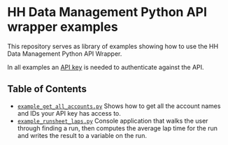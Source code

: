 # HH Data Management Python API wrapper examples

This repository serves as library of examples showing how to use the HH Data Management Python API Wrapper.

In all examples an [API key](https://help.hh-dm.com/extensibility/api/#authentication) is needed to authenticate against the API.

## Table of Contents
* [`example_get_all_accounts.py`](/examples/example_get_all_accounts.py) Shows how to get all the account names and IDs your API key has access to.
* [`example_runsheet_laps.py`](/examples/example_runsheet_laps.py) Console application that walks the user through finding a run, then computes the average lap time for the run and writes the result to a variable on the run.